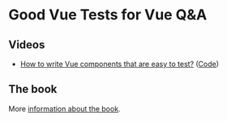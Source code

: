 # Good Vue Tests for Vue Q&A

## Videos

- [How to write Vue components that are easy to test?](https://www.youtube.com/watch?v=ubdZT8Rsk6o) ([Code](https://github.com/maoberlehner/good-vue-tests-q-and-a/blob/main/how-to-make-components-easy-to-test.md))

## The book

More [information about the book](https://goodvuetests.com).
